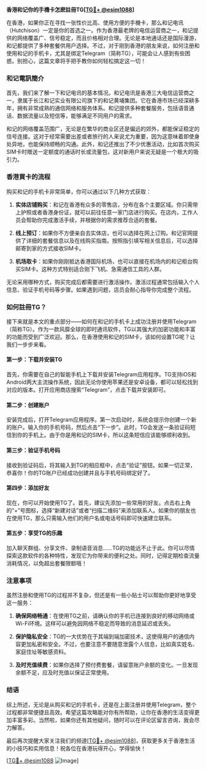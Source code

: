 **香港和记你的手機卡怎麽註冊TG[[TG💪+ @esim1088](https://t.me/s/esim1088)]**

在香港，如果你正在寻找一张性价比高、使用方便的手機卡，那么和记电讯（Hutchison）一定是你的首选之一。作为香港最老牌的电信运营商之一，和记提供的网络覆盖广、信号稳定，而且价格相对合理。无论是本地通话还是国际漫游，和记都提供了多种套餐供用户选择。不过，对于刚到香港的朋友来说，如何注册和使用和记的手机卡，尤其是绑定Telegram（简称TG），可能会让人感到有些困惑。别担心，这篇文章将手把手教你如何轻松搞定这一切！

### 和记電訊簡介

首先，我们来了解一下和记电讯的基本情况。和记电讯是香港三大电信运营商之一，隶属于长江和记实业有限公司旗下的和记黄埔集团。它在香港市场已经深耕多年，拥有非常成熟的通信网络和服务体系。和记提供多种套餐服务，包括语音通话、数据流量以及短信等，能够满足不同用户的需求。

和记的网络覆盖范围广，无论是在繁华的商业区还是偏远的郊外，都能保证稳定的信号连接。这对于经常需要出差或者旅行的人来说尤为重要，因为这意味着即使身处异地，也能保持顺畅的沟通。此外，和记还推出了不少优惠活动，比如首次购买SIM卡时赠送一定额度的通话时长或流量包，这对新用户来说无疑是一个极大的吸引力。

### 香港買卡的流程

购买和记的手机卡非常简单，你可以通过以下几种方式获取：

1. **实体店铺购买**：和记在香港有众多的零售店，分布在各个主要区域。你只需带上护照或者香港身份证，就可以前往任意一家门店进行购买。在店内，工作人员会帮助你完成激活手续，并根据你的需求推荐合适的套餐。

2. **线上预订**：如果你不方便亲自去实体店，也可以选择在网上订购。和记官网提供了详细的套餐信息以及在线购买指南。按照指引填写相关信息后，可以选择邮寄到家的方式接收SIM卡。

3. **机场取卡**：如果你刚刚抵达香港国际机场，也可以直接在机场内的和记柜台购买SIM卡。这种方式特别适合刚下飞机、急需通信工具的人群。

无论采用哪种方式，购买完成后都需要进行激活操作。激活过程通常包括输入个人信息、验证手机号码等步骤。如果遇到问题，店员会耐心指导你完成整个流程。

### 如何註冊TG？

接下来就是本文的重点部分——如何在和记的手机卡上成功注册并使用Telegram（简称TG）。作为一款风靡全球的即时通讯软件，TG以其强大的加密功能和丰富的功能而受到广泛欢迎。那么，在香港使用和记的SIM卡，该如何设置TG呢？让我们一步步来看。

#### 第一步：下载并安装TG

首先，你需要在自己的智能手机上下载并安装Telegram应用程序。TG支持iOS和Android两大主流操作系统，因此无论你使用苹果还是安卓设备，都可以轻松找到对应的版本。打开应用商店搜索“Telegram”，点击下载并安装即可。

#### 第二步：创建账户

安装完成后，打开Telegram应用程序。第一次启动时，系统会提示你创建一个新的账户。输入你的手机号码，然后点击“下一步”。此时，TG会发送一条验证码短信到你的手机上。由于你是用和记的SIM卡，所以这条短信应该能够顺利收到。

#### 第三步：验证手机号码

接收到验证码后，将其输入到TG的相应框中，点击“验证”按钮。如果一切正常，恭喜你！你的TG账户已经成功创建并且与手机号码绑定好了。

#### 第四步：添加好友

现在，你可以开始使用TG了。首先，建议先添加一些常用的好友。点击右上角的“+”号图标，选择“新建对话”或者“扫描二维码”来添加联系人。如果你的朋友也在使用TG，那么只需输入他们的用户名或电话号码即可快速建立联系。

#### 第五步：享受TG的乐趣

加入聊天群组、分享文件、录制语音消息……TG的功能远不止于此。你可以尽情探索这款软件的各种特性，发现它为你带来的便利之处。同时，记得定期检查流量消耗情况，以免超出套餐限额哦！

### 注意事项

虽然注册和使用TG的过程并不复杂，但还是有一些小贴士可以帮助你更好地享受这一服务：

1. **确保网络畅通**：在使用TG之前，请确认你的手机已连接到良好的移动网络或Wi-Fi环境。这样可以避免因网络不稳定而导致的消息延迟或丢失。

2. **保护隐私安全**：TG的一大优势在于其端到端加密技术，这使得用户的通信内容更加私密和安全。不过，也要注意不要随意泄露个人信息，比如真实姓名、家庭住址等敏感资料。

3. **及时充值续费**：如果你选择了预付费套餐，请留意账户余额的变化。一旦发现余额不足，应及时充值以保证正常使用。

### 结语

综上所述，无论是从购买和记的手机卡，还是在上面注册并使用Telegram，整个过程都非常便捷且高效。希望这篇攻略能对你有所帮助，让你在香港的生活变得更加丰富多彩。当然啦，如果你还有其他疑问，随时可以在评论区留言咨询，我会尽力解答。

最后再次提醒大家关注我们的频道[[TG💪+ @esim1088](https://t.me/s/esim1088)]，获取更多关于香港生活的小技巧和实用信息！祝各位在香港玩得开心，学得愉快！

[[TG💪+ @esim1088](https://t.me/s/esim1088) ![Image](https://i.postimg.cc/4NQfJmqS/Snipaste-2025-05-13-00-14-12.png)]